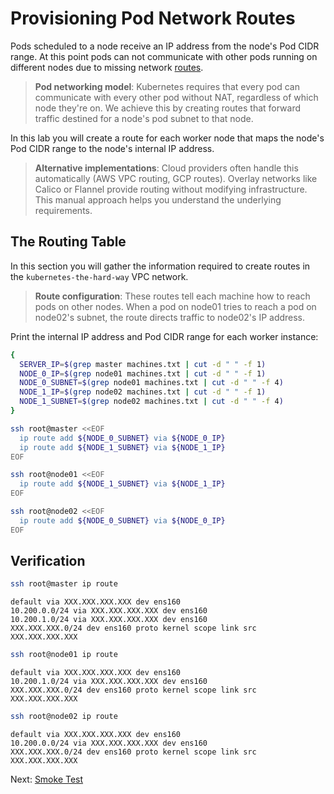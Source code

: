 # Provisioning Pod Network Routes

Pods scheduled to a node receive an IP address from the node's Pod CIDR range. At this point pods can not communicate with other pods running on different nodes due to missing network [routes](https://cloud.google.com/compute/docs/vpc/routes).

> **Pod networking model**: Kubernetes requires that every pod can communicate with every other pod without NAT, regardless of which node they're on. We achieve this by creating routes that forward traffic destined for a node's pod subnet to that node.

In this lab you will create a route for each worker node that maps the node's Pod CIDR range to the node's internal IP address.

> **Alternative implementations**: Cloud providers often handle this automatically (AWS VPC routing, GCP routes). Overlay networks like Calico or Flannel provide routing without modifying infrastructure. This manual approach helps you understand the underlying requirements.

## The Routing Table

In this section you will gather the information required to create routes in the `kubernetes-the-hard-way` VPC network.

> **Route configuration**: These routes tell each machine how to reach pods on other nodes. When a pod on node01 tries to reach a pod on node02's subnet, the route directs traffic to node02's IP address.

Print the internal IP address and Pod CIDR range for each worker instance:

```bash
{
  SERVER_IP=$(grep master machines.txt | cut -d " " -f 1)
  NODE_0_IP=$(grep node01 machines.txt | cut -d " " -f 1)
  NODE_0_SUBNET=$(grep node01 machines.txt | cut -d " " -f 4)
  NODE_1_IP=$(grep node02 machines.txt | cut -d " " -f 1)
  NODE_1_SUBNET=$(grep node02 machines.txt | cut -d " " -f 4)
}
```

```bash
ssh root@master <<EOF
  ip route add ${NODE_0_SUBNET} via ${NODE_0_IP}
  ip route add ${NODE_1_SUBNET} via ${NODE_1_IP}
EOF
```

```bash
ssh root@node01 <<EOF
  ip route add ${NODE_1_SUBNET} via ${NODE_1_IP}
EOF
```

```bash
ssh root@node02 <<EOF
  ip route add ${NODE_0_SUBNET} via ${NODE_0_IP}
EOF
```

## Verification

```bash
ssh root@master ip route
```

```text
default via XXX.XXX.XXX.XXX dev ens160 
10.200.0.0/24 via XXX.XXX.XXX.XXX dev ens160 
10.200.1.0/24 via XXX.XXX.XXX.XXX dev ens160 
XXX.XXX.XXX.0/24 dev ens160 proto kernel scope link src XXX.XXX.XXX.XXX 
```

```bash
ssh root@node01 ip route
```

```text
default via XXX.XXX.XXX.XXX dev ens160 
10.200.1.0/24 via XXX.XXX.XXX.XXX dev ens160 
XXX.XXX.XXX.0/24 dev ens160 proto kernel scope link src XXX.XXX.XXX.XXX 
```

```bash
ssh root@node02 ip route
```

```text
default via XXX.XXX.XXX.XXX dev ens160 
10.200.0.0/24 via XXX.XXX.XXX.XXX dev ens160 
XXX.XXX.XXX.0/24 dev ens160 proto kernel scope link src XXX.XXX.XXX.XXX 
```


Next: [Smoke Test](12-smoke-test.md)
